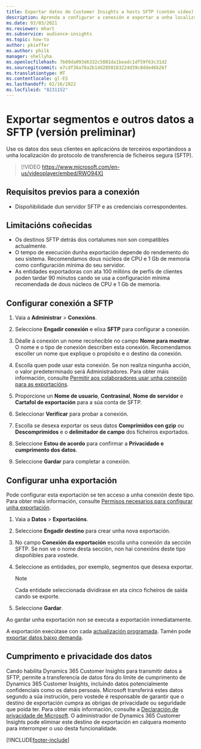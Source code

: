 ```yaml
---
title: Exportar datos de Customer Insights a hosts SFTP (contén vídeo)
description: Aprenda a configurar a conexión e exportar a unha localización de SFTP.
ms.date: 03/03/2021
ms.reviewer: mhart
ms.subservice: audience-insights
ms.topic: how-to
author: pkieffer
ms.author: philk
manager: shellyha
ms.openlocfilehash: 7b09da093d6332c5081da1beadc1df59f63c31d2
ms.sourcegitcommit: e7cdf36a78a2b1dd2850183224d39c8dde46b26f
ms.translationtype: MT
ms.contentlocale: gl-ES
ms.lasthandoff: 02/16/2022
ms.locfileid: "8231152"
---
```

# <a name="export-segments-and-other-data-to-sftp-preview"></a>Exportar segmentos e outros datos a SFTP (versión preliminar)

Use os datos dos seus clientes en aplicacións de terceiros exportándoos a unha localización do protocolo de transferencia de ficheiros segura (SFTP).

> [!VIDEO https://www.microsoft.com/en-us/videoplayer/embed/RWO94X]

## <a name="prerequisites-for-connection"></a>Requisitos previos para a conexión

- Dispoñibilidade dun servidor SFTP e as credenciais correspondentes.

## <a name="known-limitations"></a>Limitacións coñecidas

- Os destinos SFTP detrás dos cortalumes non son compatibles actualmente. 
- O tempo de execución dunha exportación depende do rendemento do seu sistema. Recomendamos dous núcleos de CPU e 1 Gb de memoria como configuración mínima do seu servidor. 
- As entidades exportadoras con ata 100 millóns de perfís de clientes poden tardar 90 minutos cando se usa a configuración mínima recomendada de dous núcleos de CPU e 1 Gb de memoria. 

## <a name="set-up-connection-to-sftp"></a>Configurar conexión a SFTP

1. Vaia a **Administrar** > **Conexións**.

1. Seleccione **Engadir conexión** e elixa **SFTP** para configurar a conexión.

1. Déalle á conexión un nome recoñecible no campo **Nome para mostrar**. O nome e o tipo de conexión describen esta conexión. Recomendamos escoller un nome que explique o propósito e o destino da conexión.

1. Escolla quen pode usar esta conexión. Se non realiza ningunha acción, o valor predeterminado será Administradores. Para obter máis información, consulte [Permitir aos colaboradores usar unha conexión para as exportacións](connections.md#allow-contributors-to-use-a-connection-for-exports).

1. Proporcione un **Nome de usuario**, **Contrasinal**, **Nome de servidor** e **Cartafol de exportación** para a súa conta de SFTP.

1. Seleccionar **Verificar** para probar a conexión.

1. Escolla se desexa exportar os seus datos **Comprimidos con gzip** ou **Descomprimidos** e o **delimitador de campo** dos ficheiros exportados.

1. Seleccione **Estou de acordo** para confirmar a **Privacidade e cumprimento dos datos**.

1. Seleccione **Gardar** para completar a conexión.

## <a name="configure-an-export"></a>Configurar unha exportación

Pode configurar esta exportación se ten acceso a unha conexión deste tipo. Para obter máis información, consulte [Permisos necesarios para configurar unha exportación](export-destinations.md#set-up-a-new-export).

1. Vaia a **Datos** > **Exportacións**.

1. Seleccione **Engadir destino** para crear unha nova exportación.

1. No campo **Conexión da exportación** escolla unha conexión da sección SFTP. Se non ve o nome desta sección, non hai conexións deste tipo dispoñibles para vostede.

1. Seleccione as entidades, por exemplo, segmentos que desexa exportar.

   > [!NOTE]
   > Cada entidade seleccionada dividirase en ata cinco ficheiros de saída cando se exporte. 

1. Seleccione **Gardar**.

Ao gardar unha exportación non se executa a exportación inmediatamente.

A exportación execútase con cada [actualización programada](system.md#schedule-tab). Tamén pode [exportar datos baixo demanda](export-destinations.md#run-exports-on-demand). 

## <a name="data-privacy-and-compliance"></a>Cumprimento e privacidade dos datos

Cando habilita Dynamics 365 Customer Insights para transmitir datos a SFTP, permite a transferencia de datos fóra do límite de cumprimento de Dynamics 365 Customer Insights, incluíndo datos potencialmente confidenciais como os datos persoais. Microsoft transferirá estes datos segundo a súa instrución, pero vostede é responsable de garantir que o destino de exportación cumpra as obrigas de privacidade ou seguridade que poida ter. Para obter máis información, consulte a [Declaración de privacidade de Microsoft](https://go.microsoft.com/fwlink/?linkid=396732).
O administrador de Dynamics 365 Customer Insights pode eliminar este destino de exportación en calquera momento para interromper o uso desta funcionalidade.

[!INCLUDE[footer-include](../includes/footer-banner.md)]
